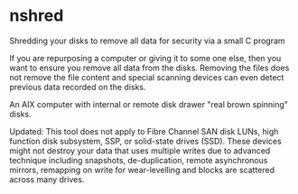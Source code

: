 # nshred
Shredding your disks to remove all data for security via a small C program

If you are repurposing a computer or giving it to some one else, then you want to ensure you remove all data from the disks. 
Removing the files does not remove the file content and special scanning devices can even detect previous data recorded on the disks.

An AIX computer with internal or remote disk drawer "real brown spinning" disks. 

Updated: This tool does not apply to Fibre Channel SAN disk LUNs, high function disk subsystem, SSP, or solid-state drives (SSD). 
These devices might not destroy your data that uses multiple writes due to advanced technique including snapshots, de-duplication, 
remote asynchronous mirrors, remapping on write for wear-levelling and blocks are scattered across many drives.
